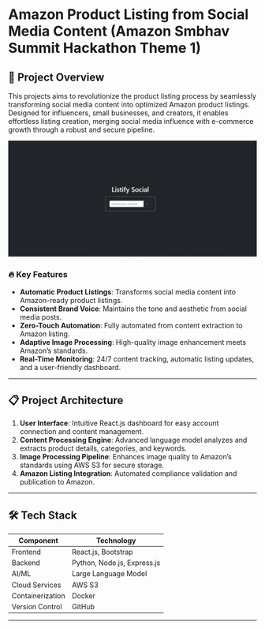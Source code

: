 #  Amazon Product Listing from Social Media Content (Amazon Smbhav Summit Hackathon Theme 1)

## 🚀 Project Overview

This projects aims to revolutionize the product listing process by seamlessly transforming social media content into optimized Amazon product listings. Designed for influencers, small businesses, and creators, it enables effortless listing creation, merging social media influence with e-commerce growth through a robust and secure pipeline.

![frontend](image.png)

### 🔥 Key Features
- **Automatic Product Listings**: Transforms social media content into Amazon-ready product listings.
- **Consistent Brand Voice**: Maintains the tone and aesthetic from social media posts.
- **Zero-Touch Automation**: Fully automated from content extraction to Amazon listing.
- **Adaptive Image Processing**: High-quality image enhancement meets Amazon’s standards.
- **Real-Time Monitoring**: 24/7 content tracking, automatic listing updates, and a user-friendly dashboard.
  
---

## 📋 Project Architecture



1. **User Interface**: Intuitive React.js dashboard for easy account connection and content management.
2. **Content Processing Engine**: Advanced language model analyzes and extracts product details, categories, and keywords.
3. **Image Processing Pipeline**: Enhances image quality to Amazon’s standards using AWS S3 for secure storage.
4. **Amazon Listing Integration**: Automated compliance validation and publication to Amazon.


---

## 🛠️ Tech Stack

| Component          | Technology                    |
|--------------------|-------------------------------|
| Frontend           | React.js, Bootstrap           |
| Backend            | Python, Node.js, Express.js   |
| AI/ML              | Large Language Model          |
| Cloud Services     | AWS S3                        |
| Containerization   | Docker                        |
| Version Control    | GitHub                        |

---


